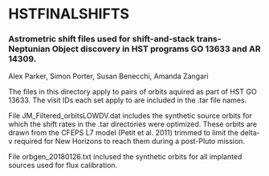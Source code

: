 # HSTFINALSHIFTS
### Astrometric shift files used for shift-and-stack trans-Neptunian Object discovery in HST programs GO 13633 and AR 14309.

Alex Parker, Simon Porter, Susan Benecchi, Amanda Zangari

The files in this directory apply to pairs of orbits aquired as part of HST GO 13633. The visit IDs each set apply to are included in the .tar file names.

File JM_Filtered_orbitsLOWDV.dat includes the synthetic source orbits for which the shift rates in the .tar directories were optimized. These orbits are drawn from the CFEPS L7 model (Petit et al. 2011) trimmed to limit the delta-v required for New Horizons to reach them during a post-Pluto mission.

File orbgen_20180126.txt inclused the synthetic orbits for all implanted sources used for flux calibration. 

